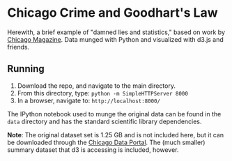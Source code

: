 Chicago Crime and Goodhart's Law
=================================

Herewith, a brief example of "damned lies and statistics," based on work by [Chicago Magazine](http://www.chicagomag.com/Chicago-Magazine/May-2014/Chicago-crime-rates/).  Data munged with Python and visualized with d3.js and friends. 

Running
-------

1. Download the repo, and navigate to the main directory. 
2. From this directory, type: `python -m SimpleHTTPServer 8000`
3. In a browser, navigate to: `http://localhost:8000/`

The IPython notebook used to munge the original data can be found in the `data` directory and has the standard scientific library dependencies.

**Note**: The original dataset set is 1.25 GB and is not included here, but it can be downloaded through the [Chicago Data Portal](https://data.cityofchicago.org/). The (much smaller) summary dataset that d3 is accessing is included, however.